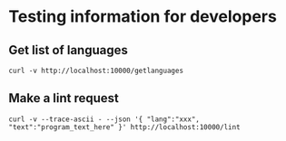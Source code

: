 # Testing information for developers

## Get list of languages

```
curl -v http://localhost:10000/getlanguages
```

## Make a lint request

```
curl -v --trace-ascii - --json '{ "lang":"xxx", "text":"program_text_here" }' http://localhost:10000/lint
```
